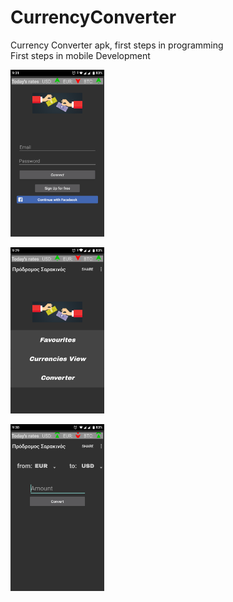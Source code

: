 # CurrencyConverter
Currency Converter apk, first steps in programming <br />
First steps in mobile Development
<br/>

<img src="Authentication.png" width = "150"></img>

<img src ="Menu.png" width="150"></img> 

<img src ="Convert.png" width="150"></img>
<br />
